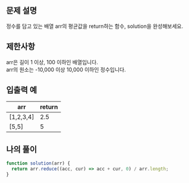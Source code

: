 ## 문제 설명

정수를 담고 있는 배열 arr의 평균값을 return하는 함수, solution을 완성해보세요.

## 제한사항

arr은 길이 1 이상, 100 이하인 배열입니다.  
arr의 원소는 -10,000 이상 10,000 이하인 정수입니다.

## 입출력 예

| arr       | return |
| --------- | ------ |
| [1,2,3,4] | 2.5    |
| [5,5]     | 5      |

## 나의 풀이

```javascript
function solution(arr) {
  return arr.reduce((acc, cur) => acc + cur, 0) / arr.length;
}
```
